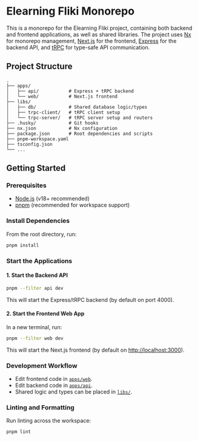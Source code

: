 # Elearning Fliki Monorepo

This is a monorepo for the Elearning Fliki project, containing both backend and frontend applications, as well as shared libraries. The project uses [Nx](https://nx.dev/) for monorepo management, [Next.js](https://nextjs.org/) for the frontend, [Express](https://expressjs.com/) for the backend API, and [tRPC](https://trpc.io/) for type-safe API communication.

## Project Structure

```
.
├── apps/
│   ├── api/           # Express + tRPC backend
│   └── web/           # Next.js frontend
├── libs/
│   ├── db/            # Shared database logic/types
│   ├── trpc-client/   # tRPC client setup
│   └── trpc-server/   # tRPC server setup and routers
├── .husky/            # Git hooks
├── nx.json            # Nx configuration
├── package.json       # Root dependencies and scripts
├── pnpm-workspace.yaml
├── tsconfig.json
└── ...
```

## Getting Started

### Prerequisites

- [Node.js](https://nodejs.org/) (v18+ recommended)
- [pnpm](https://pnpm.io/) (recommended for workspace support)

### Install Dependencies

From the root directory, run:

```sh
pnpm install
```

### Start the Applications

#### 1. Start the Backend API

```sh
pnpm --filter api dev
```

This will start the Express/tRPC backend (by default on port 4000).

#### 2. Start the Frontend Web App

In a new terminal, run:

```sh
pnpm --filter web dev
```

This will start the Next.js frontend (by default on [http://localhost:3000](http://localhost:3000)).

### Development Workflow

- Edit frontend code in [`apps/web`](apps/web/).
- Edit backend code in [`apps/api`](apps/api/).
- Shared logic and types can be placed in [`libs/`](libs/).

### Linting and Formatting

Run linting across the workspace:

```sh
pnpm lint
```